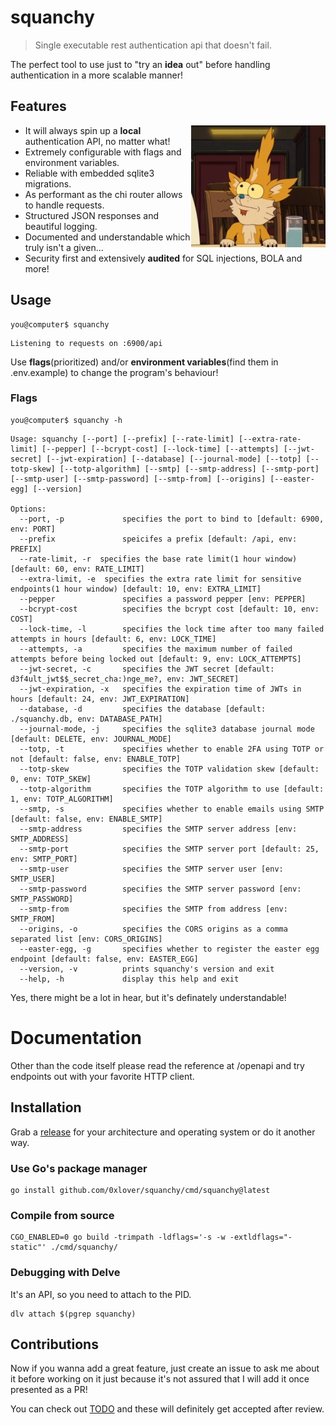 # squanchy
> Single executable rest authentication api that doesn't fail.

The perfect tool to use just to "try an **idea** out" before handling authentication in a more scalable manner!

## Features

<img align="right" width="215" src="./squanchy.png">

* It will always spin up a **local** authentication API, no matter what!
* Extremely configurable with flags and environment variables.
* Reliable with embedded sqlite3 migrations.
* As performant as the chi router allows to handle requests.
* Structured JSON responses and beautiful logging.
* Documented and understandable which truly isn't a given...
* Security first and extensively **audited** for SQL injections, BOLA and more!

## Usage
```
you@computer$ squanchy
```
```
Listening to requests on :6900/api
```

Use **flags**(prioritized) and/or **environment variables**(find them in .env.example) to change the program's behaviour!

### Flags
```
you@computer$ squanchy -h
```
```
Usage: squanchy [--port] [--prefix] [--rate-limit] [--extra-rate-limit] [--pepper] [--bcrypt-cost] [--lock-time] [--attempts] [--jwt-secret] [--jwt-expiration] [--database] [--journal-mode] [--totp] [--totp-skew] [--totp-algorithm] [--smtp] [--smtp-address] [--smtp-port] [--smtp-user] [--smtp-password] [--smtp-from] [--origins] [--easter-egg] [--version]

Options:
  --port, -p             specifies the port to bind to [default: 6900, env: PORT]
  --prefix               speicifes a prefix [default: /api, env: PREFIX]
  --rate-limit, -r  specifies the base rate limit(1 hour window) [default: 60, env: RATE_LIMIT]
  --extra-limit, -e  specifies the extra rate limit for sensitive endpoints(1 hour window) [default: 10, env: EXTRA_LIMIT]
  --pepper               specifies a password pepper [env: PEPPER]
  --bcrypt-cost          specifies the bcrypt cost [default: 10, env: COST]
  --lock-time, -l        specifies the lock time after too many failed attempts in hours [default: 6, env: LOCK_TIME]
  --attempts, -a         specifies the maximum number of failed attempts before being locked out [default: 9, env: LOCK_ATTEMPTS]
  --jwt-secret, -c       specifies the JWT secret [default: d3f4ult_jwt$$_secret_cha:)nge_me?, env: JWT_SECRET]
  --jwt-expiration, -x   specifies the expiration time of JWTs in hours [default: 24, env: JWT_EXPIRATION]
  --database, -d         specifies the database [default: ./squanchy.db, env: DATABASE_PATH]
  --journal-mode, -j     specifies the sqlite3 database journal mode [default: DELETE, env: JOURNAL_MODE]
  --totp, -t             specifies whether to enable 2FA using TOTP or not [default: false, env: ENABLE_TOTP]
  --totp-skew            specifies the TOTP validation skew [default: 0, env: TOTP_SKEW]
  --totp-algorithm       specifies the TOTP algorithm to use [default: 1, env: TOTP_ALGORITHM]
  --smtp, -s             specifies whether to enable emails using SMTP [default: false, env: ENABLE_SMTP]
  --smtp-address         specifies the SMTP server address [env: SMTP_ADDRESS]
  --smtp-port            specifies the SMTP server port [default: 25, env: SMTP_PORT]
  --smtp-user            specifies the SMTP server user [env: SMTP_USER]
  --smtp-password        specifies the SMTP server password [env: SMTP_PASSWORD]
  --smtp-from            specifies the SMTP from address [env: SMTP_FROM]
  --origins, -o          specifies the CORS origins as a comma separated list [env: CORS_ORIGINS]
  --easter-egg, -g       specifies whether to register the easter egg endpoint [default: false, env: EASTER_EGG]
  --version, -v          prints squanchy's version and exit
  --help, -h             display this help and exit
```
Yes, there might be a lot in hear, but it's definately understandable!

# Documentation
Other than the code itself please read the reference at /openapi and try endpoints out with your favorite HTTP client.

## Installation
Grab a [release](https://github.com/squanchy) for your architecture and operating system or do it another way.

### Use Go's package manager
```
go install github.com/0xlover/squanchy/cmd/squanchy@latest
```

### Compile from source
```
CGO_ENABLED=0 go build -trimpath -ldflags='-s -w -extldflags="-static"' ./cmd/squanchy/
```

### Debugging with Delve
It's an API, so you need to attach to the PID.
```
dlv attach $(pgrep squanchy)
```

## Contributions
Now if you wanna add a great feature, just create an issue to ask me about it before working on it just because it's not assured that I will add it once presented as a PR!

You can check out [TODO](./TODO.md) and these will definitely get accepted after review.
